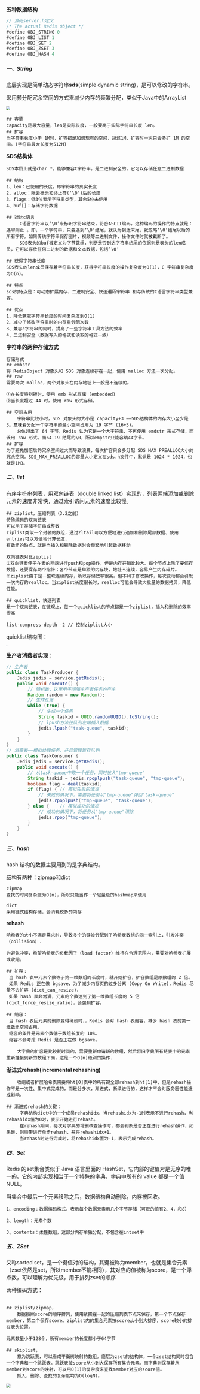 **五种数据结构**

```java
// 源码server.h定义
/* The actual Redis Object */
#define OBJ_STRING 0
#define OBJ_LIST 1 
#define OBJ_SET 2
#define OBJ_ZSET 3
#define OBJ_HASH 4
```



##### 一、String

底层实现是简单动态字符串**sds**(simple dynamic string)，是可以修改的字符串。

采用预分配冗余空间的方式来减少内存的频繁分配，类似于Java中的ArrayList

<img src="../resource/redis-String结构.png" style="zoom:60%;" />

```shell
## 容量
capacity是最大容量，len是实际长度，一般要高于实际字符串长度 len。
## 扩容
当字符串长度小于 1M时，扩容都是加倍现有的空间，超过1M，扩容时一次只会多扩 1M 的空间。(字符串最大长度为512M)
```

**SDS结构体**

```shell
SDS本质上就是char *，能够兼容C字符串。是二进制安全的，它可以存储任意二进制数据

## 结构
1、len：已使用的长度，即字符串的真实长度
2、alloc：除去标头和终止符('\0')后的长度
3、flags：低3位表示字符串类型，其余5位未使用
4、buf[]：存储字符数据

## 对比c语言
	​ C语言字符串以‘\0’来标识字符串结束，符合ASCII编码，这种编码的操作的特点就是：遇零则止 。即，一个字符串，只要遇到’\0’结尾，就认为到达末尾，就忽略’\0’结尾以后的所有字符。如果传统字符串保存图片，视频等二进制文件，操作文件时就被截断了。
	​ SDS表头的buf被定义为字节数组，判断是否到达字符串结尾的依据则是表头的len成员，它可以存放任何二进制的数据和文本数据，包括’\0’

## 获得字符串长度
SDS表头的len成员保存着字符串长度，获得字符串长度的操作复杂度为O(1)，C 字符串复杂度为O(n)。

## 特点
sds的特点是：可动态扩展内存、二进制安全、快速遍历字符串 和与传统的C语言字符串类型兼容。

## 优点
1、降低获取字符串长度的时间复杂度到O(1)
2、减少了修改字符串时的内存重分配次数
3、兼容c字符串的同时，提高了一些字符串工具方法的效率
4、二进制安全（数据写入的格式和读取的格式一致）
```

**字符串的两种存储方式**

```mysql
存储形式
## embstr 
将 RedisObject 对象头和 SDS 对象连续存在一起，使用 malloc 方法一次分配。
## raw 
需要两次 malloc，两个对象头在内存地址上一般是不连续的。

①在长度特别短时，使用 emb 形式存储 (embedded)
②当长度超过 44 时，使用 raw 形式存储。

## 空间占用
	字符串比较小时，SDS 对象头的大小是 capacity+3 ——SDS结构体的内存大小至少是 3。意味着分配一个字符串的最小空间占用为 19 字节 (16+3)。
	总体超出了 64 字节，Redis 认为它是一个大字符串，不再使用 emdstr 形式存储，而该用 raw 形式。而64-19-结尾的\0，所以empstr只能容纳44字节。
## 扩容
为了避免加倍后的冗余空间过大而导致浪费，每次扩容只会多分配 SDS_MAX_PREALLOC大小的冗余空间。SDS_MAX_PREALLOC的容量大小定义在sds.h文件中，默认是 1024 * 1024，也就是1MB。
```



##### 二、list

有序字符串列表，用双向链表（double linked list）实现的，列表两端添加或删除元素的速度非常快，通过索引访问元素的速度比较慢。

```shell
## ziplist，压缩列表（3.2之前）
特殊编码的双向链表
可以用于存储字符串或整数
ziplist类似一个封装的数组，通过zltail可以方便地进行追加和删除尾部数据、使用entries可以方便地计算长度，
有数组的缺点，就是当插入和删除数据时会频繁地引起数据移动

双向链表对比ziplist
①双向链表便于在表的两端进行push和pop操作，但是内存开销比较大。每个节点上除了要保存数据，还要保存两个指针；各个节点是单独的内存块，地址不连续，容易产生内存碎片。
②ziplist由于是一整块连续内存，所以存储效率很高。但不利于修改操作，每次变动都会引发一次内存的realloc。当ziplist长度很长时，realloc可能会导致大批量的数据拷贝，降低性能。

## quicklist，快速列表
是一个双向链表，在微观上，每一个quicklist的节点都是一个ziplist，插入和删除的效率很高

list-compress-depth -2 // 控制ziplist大小
```

quicklist结构图：

<img src="../resource/redis_quicklist_structure.png" style="zoom:16%;" />

**生产者消费者实现：**

```java
// 生产者
public class TaskProducer {
    Jedis jedis = service.getRedis();
	public void execute() {
		// 随机数，这里用于间隔生产者任务的产生
        Random random = new Random();
        // 生成任务
        while (true) {
        	// 生成一个任务
        	String taskid = UUID.randomUUID().toString();
        	// lpush方法往队列左端插入数据
        	jedis.lpush("task-queue", taskid);
        }
	}
}
// 消费者——模拟处理任务，并且管理暂存队列
public class TaskConsumer {
	Jedis jedis = service.getRedis();
	public void execute() {
        // 从task-queue中取一个任务，同时放入"tmp-queue"
        String taskid = jedis.rpoplpush("task-queue", "tmp-queue");
        boolean flag = deal(taskid);
        if (flag) {	// 模拟失败的情况
            // 失败的情况下，需要将任务从"tmp-queue"弹回"task-queue"
            jedis.rpoplpush("tmp-queue", "task-queue");
        } else {	// 模拟成功的情况
            // 成功的情况下，将任务从"tmp-queue"清除
            jedis.rpop("tmp-queue");
        }
    }
}
```



##### 三、hash

hash 结构的数据主要用到的是字典结构。

结构有两种：zipmap和dict

```
zipmap
查找的时间复杂度为O(n)，所以只能当作一个轻量级的hashmap来使用

dict
采用链式结构存储，会消耗较多的内存
```

**rehash**

```shell
哈希表的大小不满足需求时，导致多个的键被分配到了哈希表数组的同一索引上，引发冲突（collision）.

为避免冲突，希望哈希表的负载因子（load factor）维持在合理范围内，需要对哈希表扩展或收缩。

## 扩容：
​ 当 hash 表中元素个数等于第一维数组的长度时，就开始扩容，扩容数组是原数组的 2 倍。
​ 如果 Redis 正在做 bgsave，为了减少内存页的过多分离 (Copy On Write)，Redis 尽量不去扩容 (dict_can_resize)，
​ 如果 hash 表非常满，元素的个数达到了第一维数组长度的 5 倍 (dict_force_resize_ratio)，会强制扩容。

## 缩容：
​ 当 hash 表因元素的删除变得稀疏时，，Redis 会对 hash 表缩容，减少 hash 表的第一维数组空间占用。
​ 缩容的条件是元素个数低于数组长度的 10%。
​ 缩容不会考虑 Redis 是否正在做 bgsave。

	大字典的扩容是比较耗时间的，需要重新申请新的数组，然后将旧字典所有链表中的元素重新挂接到新的数组下面，这是一个O(n)级别的操作.
```

**渐进式rehash(incremental rehashing)**

```shell
	收缩或者扩展哈希表需要将ht[0]表中的所有键全部rehash到ht[1]中，但是rehash操作不是一次性、集中式完成的，而是分多次，渐进式，断续进行的，这样才不会对服务器性能造成影响。

## 渐进式rehash的关键：
	​ 字典结构dict中的一个成员rehashidx，当rehashidx为-1时表示不进行rehash，当rehashidx值为0时，表示开始进行rehash。
	​ 在rehash期间，每次对字典的增删改查操作时，都会判断是否正在进行rehash操作，如果是，则顺带进行单步rehash，并将rehashidx+1。
	​ 当rehash时进行完成时，将rehashidx置为-1，表示完成rehash。
```



##### 四、Set

Redis 的set集合类似于 Java 语言里面的 HashSet，它内部的键值对是无序的唯一的。它的内部实现相当于一个特殊的字典，字典中所有的 value 都是一个值NULL。

当集合中最后一个元素移除之后，数据结构自动删除，内存被回收。

```
1、encoding：数据编码格式，表示每个数据元素用几个字节存储（可取的值有2、4，和8）

2、length：元素个数

3、contents：柔性数组，这部分内存单独分配，不包含在intset中
```



##### 五、ZSet

又称sorted set，是一个键值对的结构，其键被称为member，也就是集合元素（zset依然是set，所以member不能相同），其对应的值被称为score，是一个浮点数，可以理解为优先级，用于排列zset的顺序

两种编码方式：

```shell

## ziplist/zipmap，
	数据按照score的顺序排列，使用紧挨在一起的压缩列表节点来保存，第一个节点保存member，第二个保存score。ziplist内的集合元素按score从小到大排序，score较小的排在表头位置。

元素数量小于128个，所有member的长度都小于64字节

## skiplist，
	意为跳跃表，可以看成平衡树映射的数组。底层为zset的结构体，一个zset结构同时包含一个字典和一个跳跃表。跳跃表按score从小到大保存所有集合元素。而字典则保存着从member到score的映射，可以用O(1)的复杂度来查找member对应的score值。
	插入、删除、查找的复杂度均为O(logN)。
```

<img src="../resource/redis-skiplist-structure.png" style="zoom:67%;" />

